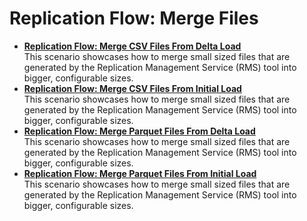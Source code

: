 <!-- loio360f5276357945449d63632cb5e6e217 -->

# Replication Flow: Merge Files

-   **[Replication Flow: Merge CSV Files From Delta Load](replication-flow-merge-csv-files-from-delta-load-985e431.md "This scenario showcases how to merge small sized files that are generated by the
		Replication Management Service (RMS) tool into bigger, configurable sizes.")**  
This scenario showcases how to merge small sized files that are generated by the Replication Management Service \(RMS\) tool into bigger, configurable sizes.
-   **[Replication Flow: Merge CSV Files From Initial Load](replication-flow-merge-csv-files-from-initial-load-97023bc.md "This scenario showcases how to merge small sized files that are generated by the
		Replication Management Service (RMS) tool into bigger, configurable sizes.")**  
This scenario showcases how to merge small sized files that are generated by the Replication Management Service \(RMS\) tool into bigger, configurable sizes.
-   **[Replication Flow: Merge Parquet Files From Delta Load](replication-flow-merge-parquet-files-from-delta-load-e267912.md "This scenario showcases how to merge small sized files that are generated by the
		Replication Management Service (RMS) tool into bigger, configurable sizes.")**  
This scenario showcases how to merge small sized files that are generated by the Replication Management Service \(RMS\) tool into bigger, configurable sizes.
-   **[Replication Flow: Merge Parquet Files From Initial Load](replication-flow-merge-parquet-files-from-initial-load-4e79f77.md "This scenario showcases how to merge small sized files that are generated by the
		Replication Management Service (RMS) tool into bigger, configurable sizes.")**  
This scenario showcases how to merge small sized files that are generated by the Replication Management Service \(RMS\) tool into bigger, configurable sizes.


